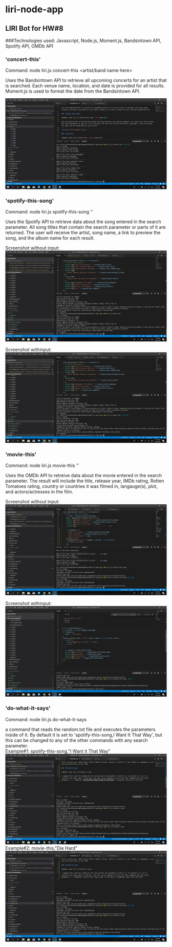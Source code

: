 # liri-node-app

## LIRI Bot for HW#8

###Technologies used: Javascript, Node.js, Moment.js, Bandsintown API, Spotify API, OMDb API

### 'concert-this'

Command: node liri.js concert-this <artist/band name here>

Uses the Bandsintown API to retrieve all upcoming concerts for an artist that is searched. Each venue name, location, and date is provided for all results. Moment.js is used to format the date from the Bandsintown API.

<img src="assets/images/1.jpg">

### 'spotify-this-song'

Command: node liri.js spotify-this-song '<song name here>'

Uses the Spotify API to retrieve data about the song entered in the search parameter. All song titles that contain the search parameter or parts of it are returned. The user will receive the artist, song name, a link to preview the song, and the album name for each result.

Screenshot without input:
<img src="assets/images/2.jpg">

Screenshot withinput:
<img src="assets/images/3.jpg">

### 'movie-this'

Command: node liri.js movie-this '<movie name here>'

Uses the OMDb API to retreive data about the movie entered in the search parameter. The result will include the title, release year, IMDb rating, Rotten Tomatoes rating, country or countries it was filmed in, langauge(s), plot, and actors/actresses in the film.

Screenshot without input:
<img src="assets/images/4.jpg">

Screenshot withinput:
<img src="assets/images/5.jpg">

### 'do-what-it-says'

Command: node liri.js do-what-it-says

a command that reads the random.txt file and executes the parameters inside of it. By default it is set to 'spotify-this-song,I Want It That Way', but this can be changed to any of the other commands with any search parameter. <br> Example#1: spotify-this-song,"I Want it That Way"
<img src="assets/images/6.jpg"><br>Example#2: movie-this,"Die Hard"
<img src="assets/images/7.jpg">
